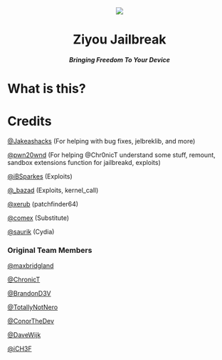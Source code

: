 <center>
  <a href=""><img src="https://cdn.maxbridgland.com/ziyou_banner.png"></a>
  <br>
  <h1 align="center">Ziyou Jailbreak</h1>
  <h5 align="center">Bringing Freedom To Your Device</h5>
</center>

# What is this?


# Credits

[@Jakeashacks](https://twitter.com/Jakeashacks) (For helping with bug fixes, jelbreklib, and more)

[@pwn20wnd](https://twitter.com/Pwn20wnd) (For helping @Chr0nicT understand some stuff, remount, sandbox extensions function for jailbreakd, exploits)

[@iBSparkes](https://twitter.com/iBSparkes) (Exploits)

[@_bazad](https://twitter.com/_bazad) (Exploits, kernel_call)

[@xerub](https://twitter.com/xerub) (patchfinder64)

[@comex](https://twitter.com/comex) (Substitute)

[@saurik](https://twitter.com/saurik) (Cydia)

### Original Team Members

[@maxbridgland](https://twitter.com/maxbridgland)

[@ChronicT](https://twitter.com/Pwn20wnd)

[@BrandonD3V](https://twitter.com/BrandonD3V)

[@TotallyNotNero](https://twitter.com/TotallyNotNero)

[@ConorTheDev](https://twitter.com/ConorTheDev)

[@DaveWijk](https://twitter.com/DaveWijk)

[@iCH3F](https://twitter.com/iCH3F)
